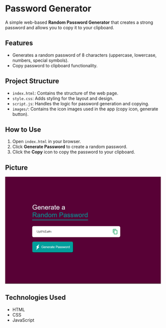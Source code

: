 # Password Generator

A simple web-based **Random Password Generator** that creates a strong password and allows you to copy it to your clipboard.

## Features
- Generates a random password of 8 characters (uppercase, lowercase, numbers, special symbols).
- Copy password to clipboard functionality.

## Project Structure
- `index.html`: Contains the structure of the web page.
- `style.css`: Adds styling for the layout and design.
- `script.js`: Handles the logic for password generation and copying.
- `images/`: Contains the icon images used in the app (copy icon, generate button).

## How to Use
1. Open `index.html` in your browser.
2. Click **Generate Password** to create a random password.
3. Click the **Copy** icon to copy the password to your clipboard.

## Picture
![Screenshot](./images/rpg.png)

## Technologies Used
- HTML
- CSS
- JavaScript
